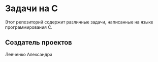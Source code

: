 <!DOCTYPE html>
<html lang="en">
<head>
    <meta charset="UTF-8">
    <meta name="viewport" content="width=device-width, initial-scale=1.0">
</head>
<body>

<h1>Задачи на C</h1>

<p>Этот репозиторий содержит различные задачи, написанные на языке программирования C.</p>

<h2>Создатель проектов</h2>
<p>Левченко Александра</p>

</body>
</html>
